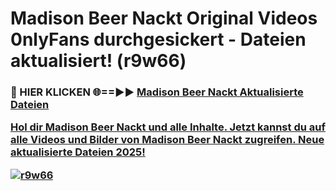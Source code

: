 # Madison Beer Nackt Original Videos 0nlyFans durchgesickert - Dateien aktualisiert! (r9w66)

<h3>🔴 HIER KLICKEN 🌐==►► <a href="https://tinyurl.com/h6vf6nb8" rel="nofollow">Madison Beer Nackt Aktualisierte Dateien

Hol dir Madison Beer Nackt und alle Inhalte. Jetzt kannst du auf alle Videos und Bilder von Madison Beer Nackt zugreifen. Neue aktualisierte Dateien 2025!

[![r9w66](https://i.imgur.com/sD4kR3V.gif)](https://tinyurl.com/h6vf6nb8)
